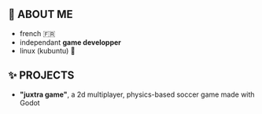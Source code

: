 ## 🎉 ABOUT ME 
- french 🇫🇷
- independant **game developper**
- linux (kubuntu) 🐧
 
## ✨ PROJECTS 
- **"juxtra game"**, a 2d multiplayer, physics-based soccer game made with Godot
  
